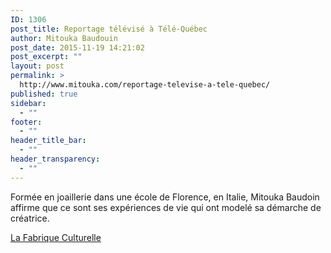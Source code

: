 ```yaml
---
ID: 1306
post_title: Reportage télévisé à Télé-Québec
author: Mitouka Baudouin
post_date: 2015-11-19 14:21:02
post_excerpt: ""
layout: post
permalink: >
  http://www.mitouka.com/reportage-televise-a-tele-quebec/
published: true
sidebar:
  - ""
footer:
  - ""
header_title_bar:
  - ""
header_transparency:
  - ""
---
```

Formée en joaillerie dans une école de Florence, en Italie, Mitouka Baudoin affirme que ce sont ses expériences de vie qui ont modelé sa démarche de créatrice.

<a href="http://www.lafabriqueculturelle.tv/capsules/6203/mitouka-transformer-la-matiere-en-emotion">La Fabrique Culturelle</a>

&nbsp;